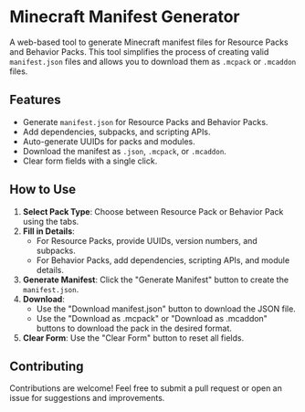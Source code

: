 # Minecraft Manifest Generator

A web-based tool to generate Minecraft manifest files for Resource Packs and Behavior Packs. This tool simplifies the process of creating valid `manifest.json` files and allows you to download them as `.mcpack` or `.mcaddon` files.

## Features

- Generate `manifest.json` for Resource Packs and Behavior Packs.
- Add dependencies, subpacks, and scripting APIs.
- Auto-generate UUIDs for packs and modules.
- Download the manifest as `.json`, `.mcpack`, or `.mcaddon`.
- Clear form fields with a single click.

## How to Use

1. **Select Pack Type**: Choose between Resource Pack or Behavior Pack using the tabs.
2. **Fill in Details**:
   - For Resource Packs, provide UUIDs, version numbers, and subpacks.
   - For Behavior Packs, add dependencies, scripting APIs, and module details.
3. **Generate Manifest**: Click the "Generate Manifest" button to create the `manifest.json`.
4. **Download**:
   - Use the "Download manifest.json" button to download the JSON file.
   - Use the "Download as .mcpack" or "Download as .mcaddon" buttons to download the pack in the desired format.
5. **Clear Form**: Use the "Clear Form" button to reset all fields.

## Contributing

Contributions are welcome! Feel free to submit a pull request or open an issue for suggestions and improvements.